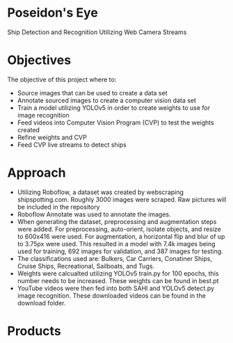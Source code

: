# Poseidon's Eye
Ship Detection and Recognition Utilizing Web Camera Streams 

# Objectives
The objective of this project where to:
* Source images that can be used to create a data set
* Annotate sourced images to create a computer vision data set
* Train a model utilizing YOLOv5 in order to create weights to use for image recognition
* Feed videos into Computer Vision Program (CVP) to test the weights created 
* Refine weights and CVP
* Feed CVP live streams to detect ships 

# Approach
* Utilizing Roboflow, a dataset was created by webscraping shipspotting.com. Roughly 3000 images were scraped. Raw pictures will be included in the repository
* Roboflow Annotate was used to annotate the images. 
* When generating the dataset, preprocessing and augmentation steps were added. For preprocessing, auto-orient, isolate objects, and resize to 600x416 were used. For augmentation, a horizontal flip and blur of up to 3.75px were used. This resulted in a model with 7.4k images being used for training, 692 images for validation, and 387 images for testing. 
* The classifications used are: Bulkers, Car Carriers, Conatiner Ships, Cruise Ships, Recreational, Sailboats, and Tugs.
* Weights were calcualted utilizing YOLOv5 train.py for 100 epochs, this number needs to be increased. These weights can be found in best.pt
* YouTube videos were then fed into both SAHI and YOLOv5 detect.py image recognition. These downloaded videos can be found in the download folder. 

# Products
